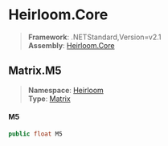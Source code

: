 # Heirloom.Core

> **Framework**: .NETStandard,Version=v2.1  
> **Assembly**: [Heirloom.Core][0]  

## Matrix.M5

> **Namespace**: [Heirloom][0]  
> **Type**: [Matrix][1]  

#### M5

```cs
public float M5
```

[0]: ../Heirloom.Core.md
[1]: Heirloom.Matrix.md
